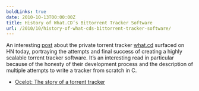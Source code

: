 ```yaml
---
boldLinks: true
date: 2010-10-13T00:00:00Z
title: History of What.CD’s Bittorrent Tracker Software
url: /2010/10/history-of-what-cds-bittorrent-tracker-software/
---
```


<p>An interesting <a href="http://news.ycombinator.com/item?id=1786042">post</a> about the private torrent tracker <a href="http://what.cd/">what.cd</a> surfaced on HN today, portraying the attempts and final success of creating a highly scalable torrent tracker software. It&rsquo;s an interesting read in particular because of the honesty of their development process and the description of multiple attempts to write a tracker from scratch in C.</p>
<ul>
<li><a href="http://news.ycombinator.com/item?id=1786042">Ocelot: The story of a torrent tracker</a></li>
</ul>
